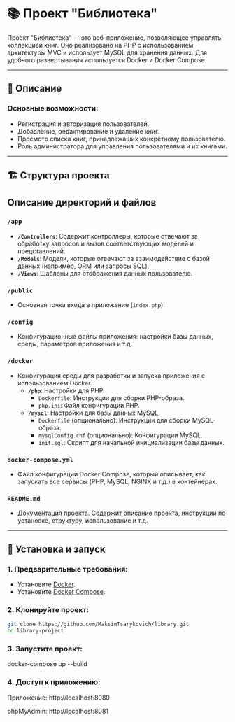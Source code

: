 # 📚 Проект "Библиотека"

Проект "Библиотека" — это веб-приложение, позволяющее управлять коллекцией книг. Оно реализовано на PHP с использованием архитектуры MVC и использует MySQL для хранения данных. Для удобного развертывания используется Docker и Docker Compose.

---

## 📝 Описание

### Основные возможности:
- Регистрация и авторизация пользователей.
- Добавление, редактирование и удаление книг.
- Просмотр списка книг, принадлежащих конкретному пользователю.
- Роль администратора для управления пользователями и их книгами.

---

## 🏗️ Структура проекта
## Описание директорий и файлов

### `/app`
- **`/Controllers`**: Содержит контроллеры, которые отвечают за обработку запросов и вызов соответствующих моделей и представлений.
- **`/Models`**: Модели, которые отвечают за взаимодействие с базой данных (например, ORM или запросы SQL).
- **`/Views`**: Шаблоны для отображения данных пользователю.

### `/public`
- Основная точка входа в приложение (`index.php`). 

### `/config`
- Конфигурационные файлы приложения: настройки базы данных, среды, параметров приложения и т.д.

### `/docker`
- Конфигурация среды для разработки и запуска приложения с использованием Docker.
    - **`/php`**: Настройки для PHP.
        - `Dockerfile`: Инструкции для сборки PHP-образа.
        - `php.ini`: Файл конфигурации PHP.
    - **`/mysql`**: Настройки для базы данных MySQL.
        - `Dockerfile` (опционально): Инструкции для сборки MySQL-образа.
        - `mysqlConfig.cnf` (опционально): Конфигурации MySQL.
        - `init.sql`: Скрипт для начальной инициализации базы данных.

### `docker-compose.yml`
- Файл конфигурации Docker Compose, который описывает, как запускать все сервисы (PHP, MySQL, NGINX и т.д.) в контейнерах.

### `README.md`
- Документация проекта. Содержит описание проекта, инструкции по установке, структуру, использование и т.д.

---

## 🚀 Установка и запуск

### 1. Предварительные требования:
- Установите [Docker](https://www.docker.com/).
- Установите [Docker Compose](https://docs.docker.com/compose/).

### 2. Клонируйте проект:
```bash
git clone https://github.com/MaksimTsarykovich/library.git
cd library-project
```
### 3. Запустите проект:
docker-compose up --build

### 4. Доступ к приложению:
Приложение: http://localhost:8080

phpMyAdmin: http://localhost:8081
